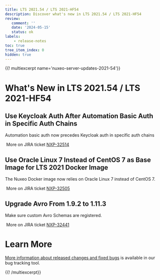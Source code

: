 ```yaml
---
title: LTS 2021.54 / LTS 2021-HF54
description: Discover what's new in LTS 2021.54 / LTS 2021-HF54
review:
   comment: ''
   date: '2024-05-15'
   status: ok
labels:
    - release-notes
toc: true
tree_item_index: 0
hidden: true
---
```


{{! multiexcerpt name='nuxeo-server-updates-2021-54'}}
# What's New in LTS 2021.54 / LTS 2021-HF54

## Use Keycloak Auth After Automation Basic Auth in Specific Auth Chains


Automation basic auth now precedes Keycloak auth in specific auth chains

<i class="fa fa-long-arrow-right" aria-hidden="true"></i>&nbsp;More on JIRA ticket [NXP-32514](https://jira.nuxeo.com/browse/NXP-32514)

## Use Oracle Linux 7 Instead of CentOS 7 as Base Image for LTS 2021 Docker Image


The Nuxeo Docker image now relies on Oracle Linux 7 instead of CentOS 7.

<i class="fa fa-long-arrow-right" aria-hidden="true"></i>&nbsp;More on JIRA ticket [NXP-32505](https://jira.nuxeo.com/browse/NXP-32505)

## Upgrade Avro From 1.9.2 to 1.11.3


Make sure custom Avro Schemas are registered.

<i class="fa fa-long-arrow-right" aria-hidden="true"></i>&nbsp;More on JIRA ticket [NXP-32441](https://jira.nuxeo.com/browse/NXP-32441)


# Learn More

[More information about released changes and fixed bugs](https://jira.nuxeo.com/secure/ReleaseNote.jspa?projectId=10011&version=22872) is available in our bug tracking tool.

{{! /multiexcerpt}}
